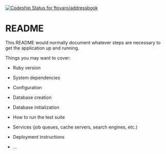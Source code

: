[ ![Codeship Status for ftovaro/addressbook](https://app.codeship.com/projects/4541c4a0-41b6-0135-20c9-76e56c030005/status?branch=master)](https://app.codeship.com/projects/230119)

# README

This README would normally document whatever steps are necessary to get the
application up and running.

Things you may want to cover:

* Ruby version

* System dependencies

* Configuration

* Database creation

* Database initialization

* How to run the test suite

* Services (job queues, cache servers, search engines, etc.)

* Deployment instructions

* ...
